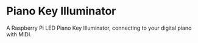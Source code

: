 # Piano Key Illuminator
A Raspberry Pi LED Piano Key Illuminator, connecting to your digital piano with MIDI.
